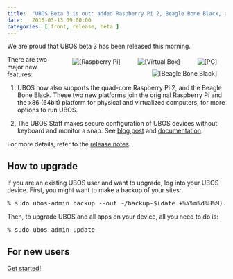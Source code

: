 ```yaml
---
title:  "UBOS Beta 3 is out: added Raspberry Pi 2, Beagle Bone Black, and the UBOS Staff"
date:   2015-03-13 09:00:00
categories: [ front, release, beta ]
---
```


We are proud that UBOS beta 3 has been released this morning.

<img src="/images/pc-79x100.png"     alt="[PC]"           style="float: right; margin: 5px 20px">
<img src="/images/vbox-82x100.png"   alt="[Virtual Box]"  style="float: right; margin: 5px 20px">
<img src="/images/rpi-83x100.png"    alt="[Raspberry Pi]" style="float: right; margin: 5px 20px">
<img src="/images/beagle-100x100.png" alt="[Beagle Bone Black]" style="float: right; margin: 5px 20px">
There are two major new features:

1. UBOS now also supports the quad-core
   Raspberry Pi 2, and the Beagle Bone Black. These two new platforms join the original Raspberry Pi and
   the x86 (64bit) platform for physical and virtualized computers, for more options to run UBOS.

2. The UBOS Staff makes secure configuration of UBOS devices without keyboard and monitor a snap.
   See <a href="http://upon2020.com/blog/2015/03/ubos-shepherd-rules-their-iot-device-flock-with-a-staff/">blog post</a>
   and <a href="/docs/users/shepherd-staff.html">documentation</a>.

For more details, refer to the <a href="/docs/releases/beta3/release-notes/">release notes</a>.

<h2>How to upgrade</h2>

If you are an existing UBOS user and want to upgrade, log into your UBOS device.
First, you might want to make a backup of your sites:

<pre>
% sudo ubos-admin backup --out ~/backup-$(date +%Y%m%d%H%M).ubos-backup
</pre>

Then, to upgrade UBOS and all apps on your device, all you need to do is:

<pre>
% sudo ubos-admin update
</pre>

<h2>For new users</h2>

<a href="/quickstart/" class="get-started-button">Get started!</a>
